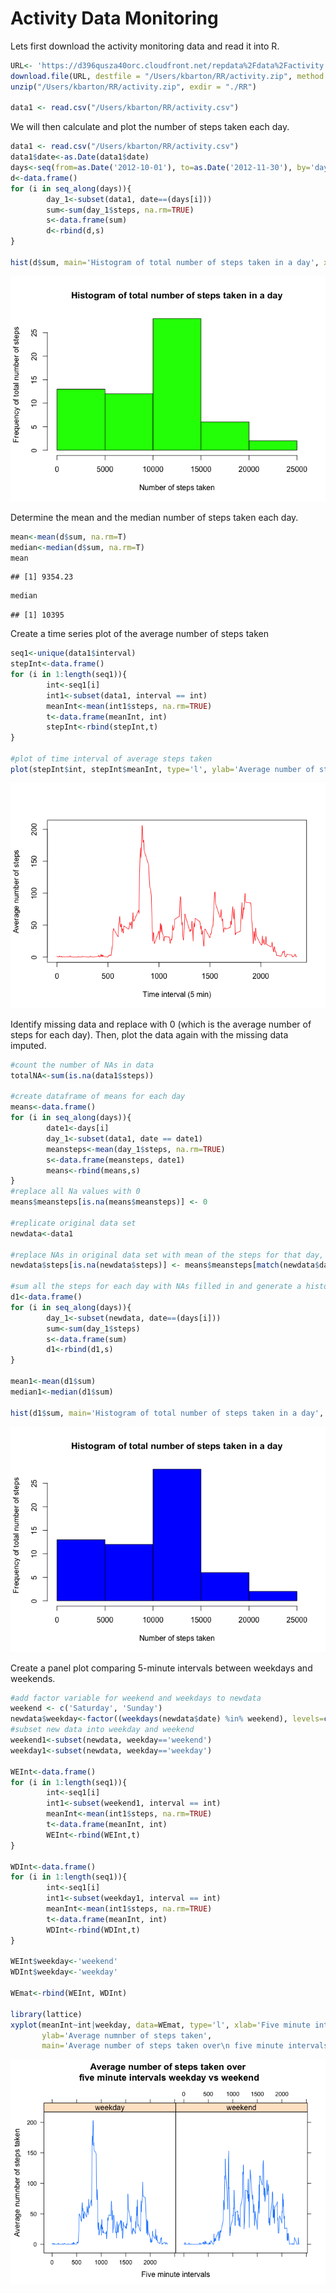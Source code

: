 # Activity Data Monitoring

Lets first download the activity monitoring data and read it into R.


```r
URL<- 'https://d396qusza40orc.cloudfront.net/repdata%2Fdata%2Factivity.zip'
download.file(URL, destfile = "/Users/kbarton/RR/activity.zip", method = "curl")
unzip("/Users/kbarton/RR/activity.zip", exdir = "./RR")

data1 <- read.csv("/Users/kbarton/RR/activity.csv")
```

We will then calculate and plot the number of steps taken each day.


```r
data1 <- read.csv("/Users/kbarton/RR/activity.csv")
data1$date<-as.Date(data1$date)
days<-seq(from=as.Date('2012-10-01'), to=as.Date('2012-11-30'), by='days')
d<-data.frame()
for (i in seq_along(days)){
        day_1<-subset(data1, date==(days[i]))
        sum<-sum(day_1$steps, na.rm=TRUE)
        s<-data.frame(sum)
        d<-rbind(d,s)
}

hist(d$sum, main='Histogram of total number of steps taken in a day', xlab='Number of steps taken', ylab='Frequency of total number of steps', col='green')
```

![](PA1_template_files/figure-html/unnamed-chunk-2-1.png)<!-- -->

Determine the mean and the median number of steps taken each day.

```r
mean<-mean(d$sum, na.rm=T)
median<-median(d$sum, na.rm=T)
mean
```

```
## [1] 9354.23
```

```r
median
```

```
## [1] 10395
```

Create a time series plot of the average number of steps taken

```r
seq1<-unique(data1$interval)
stepInt<-data.frame()
for (i in 1:length(seq1)){
        int<-seq1[i]
        int1<-subset(data1, interval == int)
        meanInt<-mean(int1$steps, na.rm=TRUE)
        t<-data.frame(meanInt, int)
        stepInt<-rbind(stepInt,t)
}

#plot of time interval of average steps taken
plot(stepInt$int, stepInt$meanInt, type='l', ylab='Average number of steps', xlab='Time interval (5 min)', col='red')
```

![](PA1_template_files/figure-html/unnamed-chunk-4-1.png)<!-- -->

Identify missing data and replace with 0 (which is the average number of steps for each day). Then, plot the data again with the missing data imputed.

```r
#count the number of NAs in data
totalNA<-sum(is.na(data1$steps))

#create dataframe of means for each day
means<-data.frame()
for (i in seq_along(days)){
        date1<-days[i]
        day_1<-subset(data1, date == date1)
        meansteps<-mean(day_1$steps, na.rm=TRUE)
        s<-data.frame(meansteps, date1)
        means<-rbind(means,s)
}
#replace all Na values with 0
means$meansteps[is.na(means$meansteps)] <- 0

#replicate original data set
newdata<-data1

#replace NAs in original data set with mean of the steps for that day, which is always zero...
newdata$steps[is.na(newdata$steps)] <- means$meansteps[match(newdata$date[is.na(newdata$steps)], means$date)]

#sum all the steps for each day with NAs filled in and generate a histogram
d1<-data.frame()
for (i in seq_along(days)){
        day_1<-subset(newdata, date==(days[i]))
        sum<-sum(day_1$steps)
        s<-data.frame(sum)
        d1<-rbind(d1,s)
}

mean1<-mean(d1$sum)
median1<-median(d1$sum)

hist(d1$sum, main='Histogram of total number of steps taken in a day', xlab='Number of steps taken', ylab='Frequency of total number of steps', col='blue')
```

![](PA1_template_files/figure-html/unnamed-chunk-5-1.png)<!-- -->


Create a panel plot comparing 5-minute intervals between weekdays and weekends.

```r
#add factor variable for weekend and weekdays to newdata
weekend <- c('Saturday', 'Sunday')
newdata$weekday<-factor((weekdays(newdata$date) %in% weekend), levels=c(TRUE, FALSE), labels=c('weekend', 'weekday'))
#subset new data into weekday and weekend
weekend1<-subset(newdata, weekday=='weekend')
weekday1<-subset(newdata, weekday=='weekday')

WEInt<-data.frame()
for (i in 1:length(seq1)){
        int<-seq1[i]
        int1<-subset(weekend1, interval == int)
        meanInt<-mean(int1$steps, na.rm=TRUE)
        t<-data.frame(meanInt, int)
        WEInt<-rbind(WEInt,t)
}

WDInt<-data.frame()
for (i in 1:length(seq1)){
        int<-seq1[i]
        int1<-subset(weekday1, interval == int)
        meanInt<-mean(int1$steps, na.rm=TRUE)
        t<-data.frame(meanInt, int)
        WDInt<-rbind(WDInt,t)
}

WEInt$weekday<-'weekend'
WDInt$weekday<-'weekday'

WEmat<-rbind(WEInt, WDInt)

library(lattice)
xyplot(meanInt~int|weekday, data=WEmat, type='l', xlab='Five minute intervals',
       ylab='Average numnber of steps taken',
       main='Average number of steps taken over\n five minute intervals weekday vs weekend')
```

![](PA1_template_files/figure-html/unnamed-chunk-6-1.png)<!-- -->
